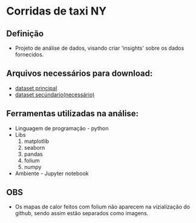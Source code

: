 # Corridas de taxi NY

## Definição
- Projeto de análise de dados, visando criar 'insights' sobre os dados fornecidos.

## Arquivos necessários para download:
- [dataset principal](httpss3.amazonaws.comdata-sprints-eng-testdata-sample_data-nyctaxi-trips-2009-json_corrigido.json)
- [dataset secúndario(necessário)](httpss3.amazonaws.comdata-sprints-eng-testdata-vendor_lookup-csv.csv)

## Ferramentas utilizadas na análise:
- Linguagem de programação - python
- Libs
   1. matplotlib
   1. seaborn
   1. pandas 
   1. folium
   1. numpy
- Ambiente - Jupyter notebook

## OBS
- Os mapas de calor feitos com folium não aparecem na vizialização do github, sendo assim estão separados como imagens.
